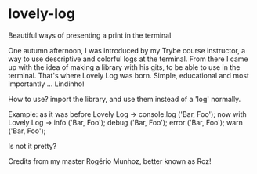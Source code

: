 # lovely-log
Beautiful ways of presenting a print in the terminal

One autumn afternoon, I was introduced by my Trybe course instructor, a way to use descriptive and colorful logs at the terminal. From there I came up with the idea of making a library with his gits, to be able to use in the terminal. That's where Lovely Log was born. Simple, educational and most importantly ... Lindinho!

How to use?
import the library, and use them instead of a 'log' normally.

Example:
as it was before Lovely Log → console.log ('Bar, Foo');
now with Lovely Log →
info ('Bar, Foo');
debug ('Bar, Foo');
error ('Bar, Foo');
warn ('Bar, Foo');

Is not it pretty?


Credits from my master Rogério Munhoz, better known as Roz!